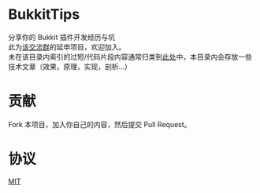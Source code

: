 # BukkitTips
分享你的 Bukkit 插件开发经历与坑  
此为[该交流群](https://jq.qq.com/?_wv=1027&k=iAFVzY7m)的延申项目，欢迎加入。  
未在该目录内索引的过短/代码片段内容通常归类到[此处](./shorts/README.md)中，本目录内会存放一些技术文章（效果，原理，实现，剖析...）

# 贡献
Fork 本项目，加入你自己的内容，然后提交 Pull Request。  

# 协议
[MIT](./LICENSE)  
